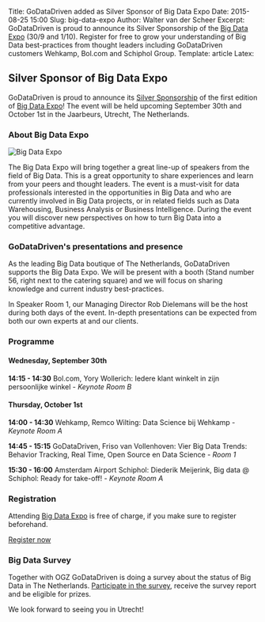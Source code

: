 Title: GoDataDriven added as Silver Sponsor of Big Data Expo
Date: 2015-08-25 15:00
Slug: big-data-expo
Author: Walter van der Scheer
Excerpt: GoDataDriven is proud to announce its Silver Sponsorship of the [Big Data Expo](http://www.bigdata-expo.nl) (30/9 and 1/10). Register for free to grow your understanding of Big Data best-practices from thought leaders including GoDataDriven customers Wehkamp, Bol.com and Schiphol Group.
Template: article
Latex:

## Silver Sponsor of Big Data Expo

<span class="lead">GoDataDriven is proud to announce its
[Silver Sponsorship](http://www.bigdata-expo.nl/nl/partners/silver/godatadriven) of the first
edition of [Big Data Expo](http://www.bigdata-expo.nl)! The event will be held upcoming September
30th and October 1st in the Jaarbeurs, Utrecht, The Netherlands.</span>

### About Big Data Expo
![Big Data Expo](static/images/bigdatasurvey/bigdata-expo.jpg)

The Big Data Expo will bring together a great line-up of speakers from the field of Big Data. This
is a great opportunity to share experiences and learn from your peers and thought leaders. The event
is a must-visit for data professionals interested in the opportunities in Big Data and who are
currently involved in Big Data projects, or in related fields such as Data Warehousing, Business
Analysis or Business Intelligence. During the event you will discover new perspectives on how to turn
Big Data into a competitive advantage.

### GoDataDriven's presentations and presence

As the leading Big Data boutique of The Netherlands, GoDataDriven supports the Big Data Expo. We
will be present with a booth (Stand number 56, right next to the catering square) and we will focus
on sharing knowledge and current industry best-practices.

In Speaker Room 1, our Managing Director Rob Dielemans will be the host during both days of the
event. In-depth presentations can be expected from both our own experts at and our clients.

### Programme

#### Wednesday, September 30th

**14:15 - 14:30** Bol.com, Yory Wollerich: Iedere klant winkelt in zijn persoonlijke winkel - *Keynote Room B*

#### Thursday, October 1st

**14:00 - 14:30** Wehkamp, Remco Wilting: Data Science bij Wehkamp - *Keynote Room A*

**14:45 - 15:15** GoDataDriven, Friso van Vollenhoven: Vier Big Data Trends: Behavior Tracking, Real Time, Open Source en Data Science - *Room 1*

**15:30 - 16:00** Amsterdam Airport Schiphol: Diederik Meijerink, Big data @ Schiphol: Ready for take-off! - *Keynote Room A*

### Registration

Attending [Big Data Expo](http://www.bigdata-expo.nl) is free of charge, if you make sure to register beforehand.

[Register now](https://registration.n200.com/survey/0dc1blnl1tpxk/register?actioncode=NTWO000012FGR)

### Big Data Survey
Together with OGZ GoDataDriven is doing a survey about the status of Big Data in The Netherlands. [Participate in the survey](www.bigdatasurvey.nl), receive the survey report and be eligible for prizes.

We look forward to seeing you in Utrecht!
